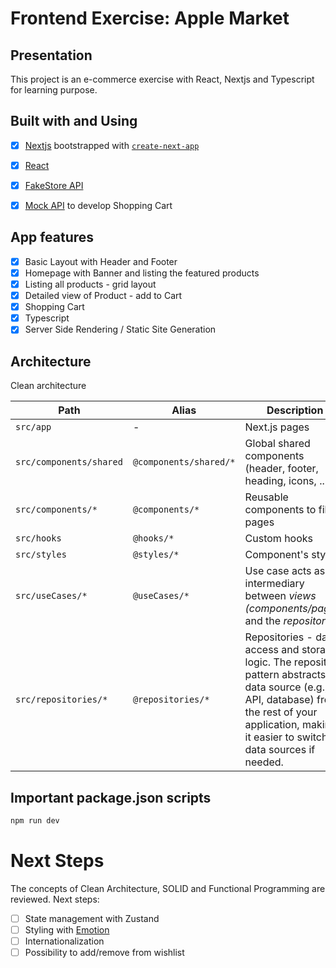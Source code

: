 # Frontend Exercise: Apple Market

## Presentation
This project is an e-commerce exercise with React, Nextjs and Typescript for learning purpose.

## Built with and Using
- [x] [Nextjs](https://nextjs.org/) bootstrapped with [`create-next-app`](https://github.com/vercel/next.js/tree/canary/packages/create-next-app)
- [x] [React](https://react.dev/)
- [x] [FakeStore API](https://fakestoreapi.com)
- [x] [Mock API](https://mockapi.io) to develop Shopping Cart


## App features
- [x] Basic Layout with Header and Footer
- [x] Homepage with Banner and listing the featured products
- [x] Listing all products - grid layout
- [x] Detailed view of Product - add to Cart
- [x] Shopping Cart
- [x] Typescript
- [x] Server Side Rendering / Static Site Generation

## Architecture
Clean architecture

| Path |  Alias | Description  |
|---|---|---|
| `src/app`  | -  | Next.js pages |
| `src/components/shared`  | `@components/shared/*`  | Global shared components (header, footer, heading, icons, ...)  |
| `src/components/*`  | `@components/*`  | Reusable components to fill pages |
| `src/hooks`  | `@hooks/*`  | Custom hooks  |
| `src/styles`  | `@styles/*`  | Component's styles  |
| `src/useCases/*`  | `@useCases/*`  | Use case acts as an intermediary between *views (components/pages)* and the *repositories*  |
| `src/repositories/*`  | `@repositories/*`  | Repositories - data access and storage logic. The repository pattern abstracts the data source (e.g., API, database) from the rest of your application, making it easier to switch data sources if needed. |


## Important package.json scripts

```bash
npm run dev
```

# Next Steps
The concepts of Clean Architecture, SOLID and Functional Programming are reviewed. Next steps:
- [ ] State management with Zustand
- [ ] Styling with [Emotion](https://emotion.sh) 
- [ ] Internationalization
- [ ] Possibility to add/remove from wishlist
